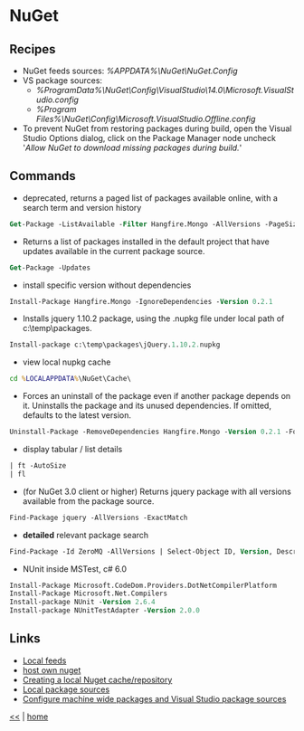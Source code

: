 # NuGet

## Recipes

- NuGet feeds sources: _%APPDATA%\NuGet\NuGet.Config_
- VS package sources: 
  - _%ProgramData%\NuGet\Config\VisualStudio\14.0\Microsoft.VisualStudio.config_ 
  - _%Program Files%\NuGet\Config\Microsoft.VisualStudio.Offline.config_
- To prevent NuGet from restoring packages during build, open the Visual Studio Options dialog, click on the Package Manager node uncheck '_Allow NuGet to download missing packages during build._'

## Commands

- deprecated, returns a paged list of packages available online, with a search term and version history 

```ps
Get-Package -ListAvailable -Filter Hangfire.Mongo -AllVersions -PageSize 5
```

- Returns a list of packages installed in the default project that have updates available in the current package source.

```ps
Get-Package -Updates
```

- install specific version without dependencies

```ps
Install-Package Hangfire.Mongo -IgnoreDependencies -Version 0.2.1
```

- Installs jquery 1.10.2 package, using the .nupkg file under local path of c:\temp\packages. 

```ps
Install-package c:\temp\packages\jQuery.1.10.2.nupkg
```

- view local nupkg cache 

```bat
cd %LOCALAPPDATA%\NuGet\Cache\
```

- Forces an uninstall of the package even if another package depends on it. Uninstalls the package and its unused dependencies. If omitted, defaults to the latest version.

```ps
Uninstall-Package -RemoveDependencies Hangfire.Mongo -Version 0.2.1 -Force
``` 

- display tabular / list details

```ps
| ft -AutoSize
| fl
```

- (for NuGet 3.0 client or higher) Returns jquery package with all versions available from the package source.

```ps
Find-Package jquery -AllVersions -ExactMatch
```

- **detailed** relevant package search 

```ps
Find-Package -Id ZeroMQ -AllVersions | Select-Object ID, Version, Description, DownloadCount &#124; Sort-Object -Descending -Property DownloadCount
```

- NUnit inside MSTest, c# 6.0

```ps
Install-Package Microsoft.CodeDom.Providers.DotNetCompilerPlatform
Install-Package Microsoft.Net.Compilers
Install-package NUnit -Version 2.6.4
Install-package NUnitTestAdapter -Version 2.0.0
```

## Links

- [Local feeds](https://docs.microsoft.com/ro-ro/nuget/hosting-packages/local-feeds)
- [host own nuget](https://docs.microsoft.com/ro-ro/nuget/hosting-packages/overview)
- [Creating a local Nuget cache/repository](https://joshilewis.wordpress.com/2012/01/13/creating-a-local-nuget-cacherepository/)
- [Local package sources](http://stackoverflow.com/questions/28592693/adding-nuget-package-sources-to-visual-studio-by-script) 
- [Configure machine wide packages and Visual Studio package sources](https://docs.microsoft.com/en-us/nuget/consume-packages/configuring-nuget-behavior)

[<<](../tools.md) | [home](../../README.md)
